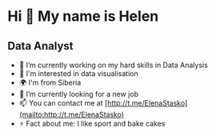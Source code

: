 Hi 👋 My name is Helen
======================

Data Analyst
--------------

* 🔭 I’m currently working on my hard skills in Data Analysis
* 🧠  I'm interested in data visualisation 
* 🌍  I'm from Siberia
* 🤝  I’m currently looking for a new job
* 📫  You can contact me at [http://t.me/ElenaStasko](mailto:http://t.me/ElenaStasko)
* ⚡  Fact about me: I like sport and bake cakes
